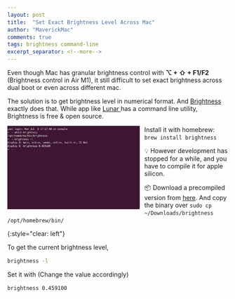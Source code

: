 ```yaml
---
layout: post
title:  "Set Exact Brightness Level Across Mac"
author: "MaverickMac"
comments: true
tags: brightness command-line
excerpt_separator: <!--more-->
---
```



Even though Mac has granular brightness control with **⌥ + ⇧ + F1/F2** (Brightness control in Air M1), it still difficult to set exact brightness across dual boot or even across different mac.
<!--more-->


The solution is to get brightness level in numerical format. And [Brightness](https://github.com/nriley/brightness) exactly does that. While app like [Lunar ](https://lunar.fyi/)has a command line utility, Brightness is free & open source. 


<img src="/assets/images/Brightness-Working-on-M1.png" style="float: left;width:60%;margin-right: 10px">



Install it with homebrew: `brew install brightness`

💡 However development has stopped for a while, and you have to compile it for apple silicon. 

📦 Download a precompiled version from [here](https://files.catbox.moe/wzwsdq.zip). And copy the binary over `sudo cp ~/Downloads/brightness /opt/homebrew/bin/`


{:style="clear: left"}



To get the current brightness level, 

```sh
brightness -l
```

Set it with (Change the value accordingly)

```sh
brightness 0.459100
```

